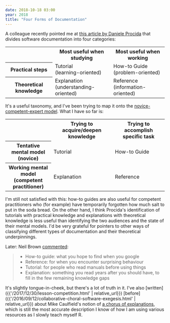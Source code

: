 ```yaml
---
date: 2018-10-18 03:00
year: 2018
title: "Four Forms of Documentation"
---
```


A colleague recently pointed me at [this article by Daniele Procida](https://www.divio.com/blog/documentation/)
that divides software documentation into four categories:

<table>
  <tr>
    <th></th>
    <th>Most useful when studying</th>
    <th>Most useful when working</th>
  </tr>
  <tr>
    <th>Practical steps</th>
    <td>Tutorial<br/>(learning-oriented)</td>
    <td>How-to Guide<br/>(problem-oriented)</td>
  </tr>
  <tr>
    <th>Theoretical knowledge</th>
    <td>Explanation<br/>(understanding-oriented)</td>
    <td>Reference<br/>(information-oriented)</td>
  </tr>
</table>

It's a useful taxonomy,
and I've been trying to map it onto the [novice-competent-expert model](http://teachtogether.tech/en/models/).
What I have so far is:

<table>
  <tr>
    <th></th>
    <th>Trying to acquire/deepen knowledge</th>
    <th>Trying to accomplish specific task</th>
  </tr>
  <tr>
    <th>Tentative mental model<br/>(novice)</th>
    <td>Tutorial</td>
    <td>How-to Guide</td>
  </tr>
  <tr>
    <th>Working mental model<br/>(competent practitioner)</th>
    <td>Explanation</td>
    <td>Reference</td>
  </tr>
</table>

I'm still not satisfied with this:
how-to guides are also useful for competent practitioners who
(for example)
have temporarily forgotten how much salt to put in the soda bread.
On the other hand,
I think Procida's identification of tutorials with practical knowledge
and explanations with theoretical knowledge is less useful
than identifying the two audiences and the state of their mental models.
I'd be very grateful for pointers to other ways of classifying different types of documentation
and their theoretical underpinnings.

Later: Neil Brown [commented](https://twitter.com/neilccbrown/status/1052995540491866112):

> -   How-to guide: what you hope to find when you google
> -   Reference: for when you encounter surprising behaviour
> -   Tutorial: for people who read manuals before using things
> -   Explanation: something you read years after you should have, to fill in the few remaining knowledge gaps

It's slightly tongue-in-cheek, but there's a lot of truth in it.
I've also [written]({{'/2017/12/30/lesson-competition.html' | relative_url}})
[before]({{'/2016/09/12/collaborative-choral-software-exegesis.html' | relative_url}})
about Mike Caulfield's notion of [a chorus of explanations](https://hapgood.us/2016/05/13/choral-explanations/),
which is still the most accurate description I know of how I am using various resources
as I slowly teach myself R.
